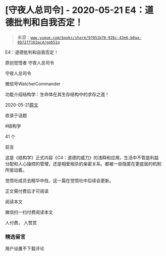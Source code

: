 # [守夜人总司令] - 2020-05-21 E4：道德批判和自我否定！

> 来源：[`www.yuque.com/books/share/97051b78-926c-43e6-b0aa-0b72ff163ac4/gqb51q`](https://www.yuque.com/books/share/97051b78-926c-43e6-b0aa-0b72ff163ac4/gqb51q)



E4：道德批判和自我否定！ 

原创觉悟者 守夜人总司令 

守夜人总司令 

微信号WatcherCommander 

功能介绍结构学：生命体在其生存结构中的求存之道！ 

2020-05-21[原文](https://mp.weixin.qq.com/s?__biz=MzAxNDk1NjI2Mw==&mid=2247485228&idx=1&sn=86517a885f05d86b8731e85fd05e03bd&chksm=9b8a24a4acfdadb2427b0e83b93ff38075a8b6b8b0a2ef6d0464efc17313dac75a9bb8964e6d&scene=27#wechat_redirect&cpage=225) 

收录于话题 

#结构学 

41 个 

前言 

这是《结构学》正式内容《C4：道德的威力》的浅释和应用，生活中不管是利益分配和人心操控的管理，还是相爱相杀的亲密关系，都被一些隐匿在更底层的机制所驱动着。 

觉悟社成员去精华中找，这一篇在觉悟社中后续会更新。 

正文需付费后才可阅读 

阅读本文 

微信扫一扫付费阅读本文 

人付费， 人赞赏 

### 精选留言 

用户设置不下载评论